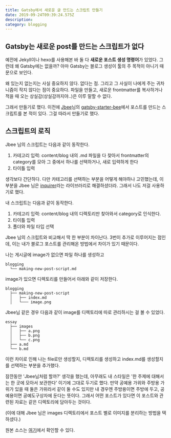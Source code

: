 ```yaml
---
title: Gatsby에서 새로운 글 만드는 스크립트 만들기
date: 2019-09-24T09:39:24.575Z
description: 
category: blogging
---
```


## Gatsby는 새로운 post를 만드는 스크립트가 없다

예전에 Jekyll이나 hexo를 사용해본 바 둘 다 **새로운 포스트 생성 명령어**가 있었다. 그런데 왜 Gatsby에는 없을까? 아마 Gatsby는 블로그 생성이 툴의 주 목적이 아니기 때문으로 보인다.

왜 있는지 없는지는 사실 중요하지 않다. 없다는 점. 그리고 그 사실이 나에게 주는 귀차니즘이 작지 않다는 점이 중요하다. 파일을 만들고, 새로운 frontmatter를 복사하거나 적을 때 오는 상실감(상실감까지야..)은 이루 말할 수 없다.

그래서 만들기로 했다. 이전에 [Jbee](https://jbee.io/)님의 [gatsby-starter-bee](https://github.com/JaeYeopHan/gatsby-starter-bee)에서 포스트를 만드는 스크립트를 본 적이 있다. 그걸 따라서 만들기로 했다.

## 스크립트의 로직

Jbee 님의 스크립트는 다음과 같이 동작한다.

1. 카테고리 입력: content/blog 내의 .md 파일을 다 찾아서 frontmatter의 category를 모아 그 중에서 하나를 선택하거나, 새로 입력하게 한다
2. 타이틀 입력

생각보다 간단하다. 다만 카테고리를 선택하는 부분을 어떻게 해야하나 고민했는데, 이 부분을 Jbee 님은 [inquirer](https://www.npmjs.com/package/inquirer)라는 라이브러리로 해결하셨더라. 그래서 나도 저걸 사용하기로 했다.

내 스크립트는 다음과 같이 동작한다.

1. 카테고리 입력: content/blog 내의 디렉토리만 찾아와서 category로 인식한다.
2. 타이틀 입력
3. 폴더와 파일 타입 선택

Jbee 님의 스크립트와 비교해서 딱 한 부분이 차이난다. 3번이 추가로 이루어지는 점인데, 이는 내가 블로그 포스트를 관리해온 방법에서 차이가 있기 때문이다.

나는 게시글에 image가 없으면 파일 하나를 생성하고

```
blogging
  └── making-new-post-script.md
```

image가 있으면 디렉토리를 만들어서 아래와 같이 저장한다.

```
blogging
  ├── making-new-post-script
  │   ├── index.md
  │   └─── image.png
```

Jbee님 같은 경우 다음과 같이 image를 디렉토리에 따로 관리하시는 걸 볼 수 있었다.

```
essay
  ├── images
  │   ├── a.png
  │   ├── b.png
  │   └── c.png
  ├── a.md
  └── b.md
```

이런 차이로 인해 나는 file로만 생성할지, 디렉토리를 생성하고 index.md를 생성할지를 선택하는 부분을 추가했다.

잠깐동안 'Jbee님처럼 할까?' 생각을 했는데, 아무래도 내 스타일은 '한 주제에 대해서는 한 곳에 모아서 보관한다' 이기에 그대로 두기로 했다. 만약 공예용 가위와 주방용 가위가 있을 때 둘은 가위라서 같이 둘 수도 있지만 내 경우엔 주방용이면 주방에 두고, 공예용이면 공예도구상자에 둔다는 뜻이다. 그래서 어떤 포스트가 있다면 이 포스트와 관련된 자료는 같은 디렉토리에 담아두는 것이다.

(이에 대해 Jbee 님은 images 디렉토리에서 포스트 별로 이미지를 분리하는 방법을 택하셨다.)

원본 소스는 [여기](https://github.com/ohseunghyeon/gatsby-blog/blob/master/cli/create-new-post.js)에서 확인할 수 있다.
